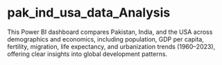 # pak_ind_usa_data_Analysis
This Power BI dashboard compares Pakistan, India, and the USA across demographics and economics, including population, GDP per capita, fertility, migration, life expectancy, and urbanization trends (1960–2023), offering clear insights into global development patterns.
